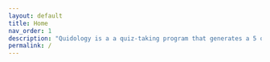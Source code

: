 ```yaml
---
layout: default
title: Home
nav_order: 1
description: "Quidology is a a quiz-taking program that generates a 5 question quiz randomly from a database and out puts a full report."
permalink: /
---
```

